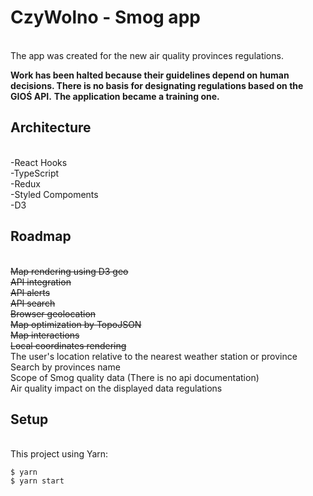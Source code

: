 # CzyWolno - Smog app
<br>
The app was created for the new air quality provinces regulations. 

**Work has been halted because their guidelines depend on human decisions. There is no basis for designating regulations based on the GIOŚ API.**
**The application became a training one.**

## Architecture
<br>
-React Hooks<br>
-TypeScript<br>  
-Redux<br>  
-Styled Compoments<br>  
-D3<br> 

## Roadmap
<br>
<s>Map rendering using D3 geo </s><br>  
<s>API integration</s><br>  
<s>API alerts</s><br>  
<s>API search</s><br>  
<s>Browser geolocation</s><br>  
<s>Map optimization by TopoJSON</s><br>  
<s>Map interactions</s><br>  
<s>Local coordinates rendering</s><br>  
The user's location relative to the nearest weather station or province<br>  
Search by provinces name<br>  
Scope of Smog quality data (There is no api documentation)<br>  
Air quality impact on the displayed data regulations<br>  


## Setup
<br>
This project using Yarn:

```
$ yarn
$ yarn start
```
